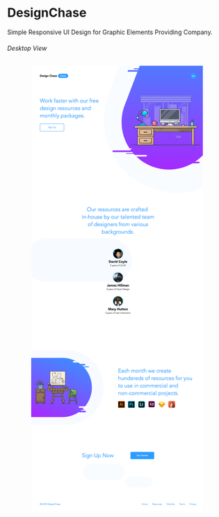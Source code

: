 # DesignChase
Simple Responsive UI Design for Graphic Elements Providing Company.

###### Desktop View
<p align="center">
  <img src="screenshots/Desktop_Preview.png" width="auto" height="auto" />
</p>
